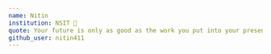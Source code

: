 ```yaml
---
name: Nitin
institution: NSIT 🚩 
quote: Your future is only as good as the work you put into your present.
github_user: nitin411
---
```

